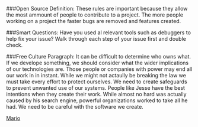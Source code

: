 
###Open Source Definition:
These rules are important because they allow the most ammount of people to contribute to a project. The more people working on a project the faster bugs are removed and features created.

###Smart Questions:
Have you used al relevant tools such as debuggers to help fix your issue?
Walk through each step of your issue first and double check.

###Free Culture Paragraph:
It can be difficult to determine who owns what. If we develope something, we should consider what the wider implications of our technologies are. Those people or companies with power may end all our work in in instant. While we might not actaully be breaking the law we must take every effort to protect ourselves. We need to create safeguards to prevent unwanted use of our systems. People like Jesse have the best intentions when they create their work. While almost no hard was actually caused by his search engine, powerful organizations worked to take all he had. We need to be careful with the software we create.


[Mario](images/maze.png)
